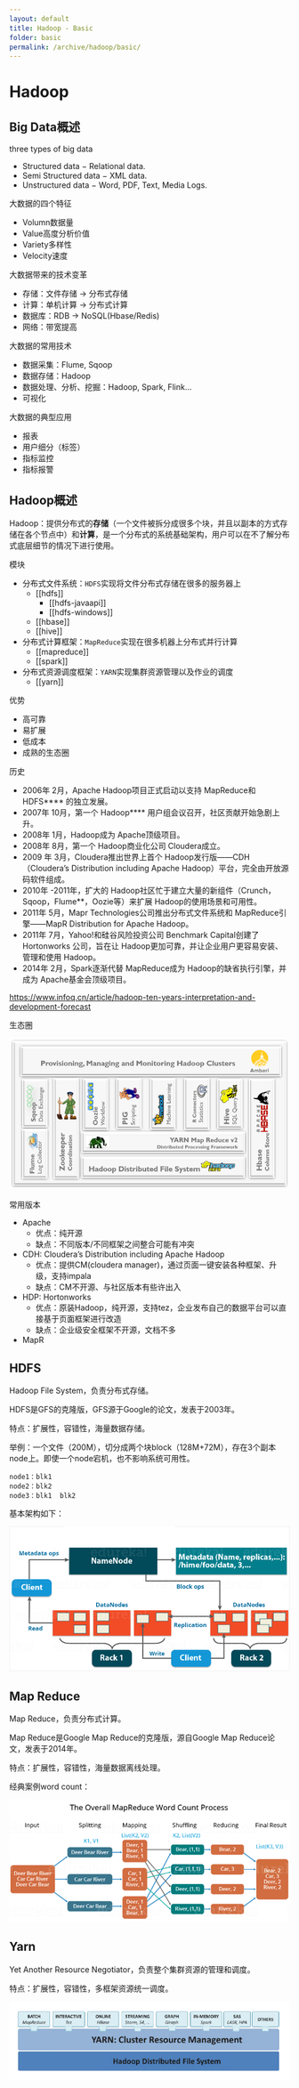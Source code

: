 ```yaml
---
layout: default
title: Hadoop - Basic
folder: basic
permalink: /archive/hadoop/basic/
---
```


# Hadoop

## Big Data概述

three types of big data
- Structured data − Relational data.
- Semi Structured data − XML data.
- Unstructured data − Word, PDF, Text, Media Logs.

大数据的四个特征
- Volumn数据量
- Value高度分析价值
- Variety多样性
- Velocity速度

大数据带来的技术变革
- 存储：文件存储 -> 分布式存储
- 计算：单机计算 -> 分布式计算
- 数据库：RDB -> NoSQL(Hbase/Redis)
- 网络：带宽提高

大数据的常用技术
- 数据采集：Flume, Sqoop
- 数据存储：Hadoop
- 数据处理、分析、挖掘：Hadoop, Spark, Flink...
- 可视化

大数据的典型应用
- 报表
- 用户细分（标签）
- 指标监控
- 指标报警

## Hadoop概述

Hadoop：提供分布式的**存储**（一个文件被拆分成很多个块，并且以副本的方式存储在各个节点中）和**计算**，是一个分布式的系统基础架构，用户可以在不了解分布式底层细节的情况下进行使用。

模块
- 分布式文件系统：`HDFS`实现将文件分布式存储在很多的服务器上
	- [[hdfs]]
		- [[hdfs-javaapi]]
		- [[hdfs-windows]]
	- [[hbase]]
	- [[hive]]
- 分布式计算框架：`MapReduce`实现在很多机器上分布式并行计算
	- [[mapreduce]]
	- [[spark]]
- 分布式资源调度框架：`YARN`实现集群资源管理以及作业的调度
	- [[yarn]]

优势
- 高可靠
- 易扩展
- 低成本
- 成熟的生态圈

历史
- 2006年 2月，Apache Hadoop项目正式启动以支持 MapReduce和 HDFS**** 的独立发展。
- 2007年 10月，第一个 Hadoop**** 用户组会议召开，社区贡献开始急剧上升。
- 2008年 1月，Hadoop成为 Apache顶级项目。
- 2008年 8月，第一个 Hadoop商业化公司 Cloudera成立。
- 2009 年 3月，Cloudera推出世界上首个 Hadoop发行版——CDH（Cloudera’s Distribution including Apache Hadoop）平台，完全由开放源码软件组成。
- 2010年 -2011年，扩大的 Hadoop社区忙于建立大量的新组件（Crunch，Sqoop，Flume**，Oozie等）来扩展 Hadoop的使用场景和可用性。
- 2011年 5月，Mapr Technologies公司推出分布式文件系统和 MapReduce引擎——MapR Distribution for Apache Hadoop。
- 2011年 7月，Yahoo!和硅谷风险投资公司 Benchmark Capital创建了 Hortonworks 公司，旨在让 Hadoop更加可靠，并让企业用户更容易安装、管理和使用 Hadoop。
- 2014年 2月，Spark逐渐代替 MapReduce成为 Hadoop的缺省执行引擎，并成为 Apache基金会顶级项目。

<https://www.infoq.cn/article/hadoop-ten-years-interpretation-and-development-forecast>

生态圈

![hadoop_eco](img/hadoop_eco.PNG)

常用版本
- Apache
  - 优点：纯开源
  - 缺点：不同版本/不同框架之间整合可能有冲突
- CDH: Cloudera’s Distribution including Apache Hadoop
  - 优点：提供CM(cloudera manager)，通过页面一键安装各种框架、升级，支持impala
  - 缺点：CM不开源、与社区版本有些许出入
- HDP: Hortonworks
  - 优点：原装Hadoop，纯开源，支持tez，企业发布自己的数据平台可以直接基于页面框架进行改造
  - 缺点：企业级安全框架不开源，文档不多
- MapR

## HDFS

Hadoop File System，负责分布式存储。

HDFS是GFS的克隆版，GFS源于Google的论文，发表于2003年。

特点：扩展性，容错性，海量数据存储。

举例：一个文件（200M），切分成两个块block（128M+72M），存在3个副本node上。即使一个node宕机，也不影响系统可用性。

~~~
node1：blk1
node2：blk2
node3：blk1  blk2
~~~

基本架构如下：

![hadoop_arch](img/hadoop_arch.PNG)

## Map Reduce

Map Reduce，负责分布式计算。

Map Reduce是Google Map Reduce的克隆版，源自Google Map Reduce论文，发表于2014年。

特点：扩展性，容错性，海量数据离线处理。

经典案例word count：

![hadoop_mapreduce](img/hadoop_mapreduce.PNG)

## Yarn

Yet Another Resource Negotiator，负责整个集群资源的管理和调度。

特点：扩展性，容错性，多框架资源统一调度。

![hadoop_yarn](img/hadoop_yarn.PNG)
